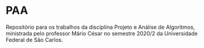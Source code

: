 # PAA
Repositório para os trabalhos da disciplina Projeto e Análise de Algoritmos, ministrada pelo professor Mário César no semestre 2020/2 da Universidade Federal de São Carlos.
